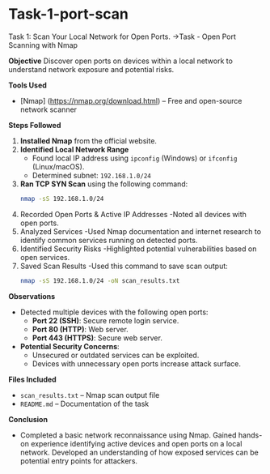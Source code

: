 # Task-1-port-scan
Task 1: Scan Your Local Network for Open Ports.
->Task - Open Port Scanning with Nmap

**Objective**
Discover open ports on devices within a local network to understand network exposure and potential risks.

**Tools Used**
- [Nmap] (https://nmap.org/download.html) – Free and open-source network scanner  

**Steps Followed**

1. **Installed Nmap** from the official website.
2. **Identified Local Network Range**  
   - Found local IP address using `ipconfig` (Windows) or `ifconfig` (Linux/macOS).  
   - Determined subnet: `192.168.1.0/24`
3. **Ran TCP SYN Scan** using the following command:
   ```bash
   nmap -sS 192.168.1.0/24
4. Recorded Open Ports & Active IP Addresses
   -Noted all devices with open ports.
5. Analyzed Services
   -Used Nmap documentation and internet research to identify common services running on detected ports.
6. Identified Security Risks
   -Highlighted potential vulnerabilities based on open services.
7. Saved Scan Results
   -Used this command to save scan output:
   ```bash
   nmap -sS 192.168.1.0/24 -oN scan_results.txt

**Observations**

- Detected multiple devices with the following open ports:
  - **Port 22 (SSH)**: Secure remote login service.
  - **Port 80 (HTTP)**: Web server.
  - **Port 443 (HTTPS)**: Secure web server.
- **Potential Security Concerns**:
  - Unsecured or outdated services can be exploited.
  - Devices with unnecessary open ports increase attack surface.

**Files Included**
- `scan_results.txt` – Nmap scan output file
- `README.md` – Documentation of the task

**Conclusion**

- Completed a basic network reconnaissance using Nmap. Gained hands-on experience identifying active devices and open ports on a local network. Developed an understanding of how exposed services can be potential entry points for attackers.

